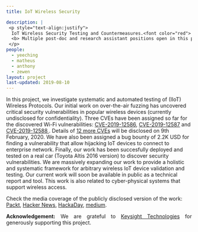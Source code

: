 ```yaml
---
title: IoT Wireless Security

description: |
 <p style="text-align:justify">
  IoT Wireless Security Testing and Countermeasures.<font color="red"> 
  <b> Multiple post-doc and research assistant positions open in this project starting as soon as possible.</b></font>
 </p>
people:
  - yeeching
  - matheus
  - anthony
  - zewen
layout: project
last-updated: 2019-08-10
---
```

<p style="text-align:justify">

In this project, we investigate systematic and automated testing 
of (IIoT) Wireless Protocols. Our initial work on over-the-air 
fuzzing has uncovered critical security vulnerabilities in popular 
wireless devices (currently undisclosed for confidentiality). Three 
CVEs have been assigned so far for the discovered Wi-Fi vulnerabilities: 
<a href="http://cve.mitre.org/cgi-bin/cvename.cgi?name=CVE-2019-12586" target="_blank">CVE-2019-12586</a>, 
<a href="http://cve.mitre.org/cgi-bin/cvename.cgi?name=CVE-2019-12587" target="_blank">CVE-2019-12587</a> and 
<a href="http://cve.mitre.org/cgi-bin/cvename.cgi?name=CVE-2019-12588" target="_blank">CVE-2019-12588 </a>. 
Details of <a href="https://asset-group.github.io/cves.html">12 more CVEs</a> 
will be disclosed on 9th February, 2020. We have also been assigned a bug 
bounty of 2.2K USD for finding a vulnerability that allow hijacking IoT 
devices to connect to enterprise network. Finally, our work has been 
succesfully deployed and tested on a real car (Toyota Altis 2016 version) 
to discover security vulnerabilities. We are massively expanding our work to 
provide a holistic and systematic framework for arbitrary wireless 
IoT device validation and testing. Our current work will soon be 
available in public as a technical report and tool. This work is 
also related to cyber-physical systems that support wireless access. 

Check the media coverage of the publicly disclosed version of the work: 
<a href="https://hub.packtpub.com/espressif-iot-devices-susceptible-to-wifi-vulnerabilities-can-allow-hijackers-to-crash-devices-connected-to-enterprise-networks/">Packt</a>, 
<a href="https://news.ycombinator.com/item?id=20867758">Hacker News</a>, 
<a href="https://hackaday.com/2019/09/05/esp8266-and-esp32-wifi-hacked/">HackaDay</a>, 
<a href="https://medium.com/supplyframe-hardware/framing-it-9-10-19-b7801da8d12f">medium</a>. 


</p>

<p style="text-align:justify">
<b>Acknowledgement:</b> We are grateful to 
<a href="https://www.keysight.com/us/en/home.html">Keysight Technologies</a> 
for generously supporting this project. 
</p>
